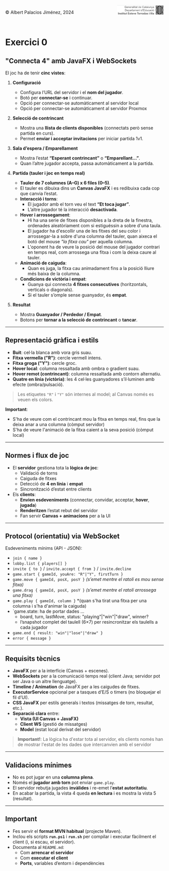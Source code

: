 <div style="display: flex; width: 100%;">
    <div style="flex: 1; padding: 0px;">
        <p>© Albert Palacios Jiménez, 2024</p>
    </div>
    <div style="flex: 1; padding: 0px; text-align: right;">
        <img src="./assets/ieti.png" height="32" alt="Logo de IETI" style="max-height: 32px;">
    </div>
</div>
<br/>

# Exercici 0

## "Connecta 4" amb JavaFX i WebSockets

El joc ha de tenir **cinc vistes**:

1. **Configuració**  
   - Configura l’URL del servidor i el **nom del jugador**.  
   - Botó per **connectar-se** i continuar.
   - Opció per connectar-se automàticament al servidor local
   - Opció per connectar-se automàticament al servidor Proxmox

2. **Selecció de contrincant**  
   - Mostra una **llista de clients disponibles** (connectats però sense partida en curs).  
   - Permet **enviar i acceptar invitacions** per iniciar partida 1v1.

3. **Sala d’espera / Emparellament**  
   - Mostra l’estat **“Esperant contrincant”** o **“Emparellant…”**.  
   - Quan l’altre jugador accepta, passa automàticament a la partida.

4. **Partida (tauler i joc en temps real)**  
   - **Tauler de 7 columnes (A–G) x 6 files (0–5)**.  
   - El tauler es dibuixa dins un **Canvas JavaFX** i es redibuixa cada cop que canvia l’estat.  
   - **Interacció i torns**:  
     - El jugador amb el torn veu el text **“Et toca jugar”**.  
     - L’altre jugador té la interacció **desactivada**.  
   - **Hover i arrossegament**:  
     - Hi ha una serie de fitxes disponibles a la dreta de la finestra, ordenades aleatòriament com si estiguéssin a sobre d'una taula.
     - El jugador ha d'escollir una de les fitxes del seu color i arrossegar-la a sobre d'una columna del tauler, quan aixeca el botó del mouse *"la fitxa cau"* per aquella columna.  
     - L'oponent ha de veure la posició del mouse del jugador contrari en temps real, com arrossega una fitxa i com la deixa caure al tauler.
   - **Animació de caiguda**:  
     - Quan es juga, la fitxa cau animadament fins a la posició lliure més baixa de la columna.  
   - **Condicions de victòria i empat**:  
     - Guanya qui connecta **4 fitxes consecutives** (horitzontals, verticals o diagonals).  
     - Si el tauler s’omple sense guanyador, és **empat**.

5. **Resultat**  
   - Mostra **Guanyador / Perdedor / Empat**.  
   - Botons per **tornar a la selecció de contrincant** o **tancar**.

---

## Representació gràfica i estils

- **Buit**: cel·la blanca amb vora gris suau.  
- **Fitxa vermella ("R")**: cercle vermell intens.  
- **Fitxa groga ("Y")**: cercle groc.  
- **Hover local**: columna ressaltada amb ombra o gradient suau.  
- **Hover remot (contrincant)**: columna ressaltada amb contorn alternatiu.  
- **Quatre en línia (victòria)**: les 4 cel·les guanyadores s’il·luminen amb efecte (ombra/pulsació).  

> Les etiquetes `"R"` i `"Y"` són internes al model; al Canvas només es veuen els colors.

**Important**:

- S'ha de veure com el contrincant mou la fitxa en temps real, fins que la deixa anar a una columna (còmput servidor)
- S'ha de veure l'animació de la fitxa caient a la seva posició (còmput local)

---

## Normes i flux de joc

- El **servidor** gestiona tota la **lògica de joc**:
  - Validació de torns  
  - Caiguda de fitxes  
  - Detecció de **4 en línia** i **empat**  
  - Sincronització d’estat entre clients
- Els **clients**:
  - **Envien esdeveniments** (connectar, convidar, acceptar, **hover**, **jugada**)  
  - **Renderitzen** l’estat rebut del servidor  
  - Fan servir **Canvas + animacions** per a la UI

---

## Protocol (orientatiu) via WebSocket

Esdeveniments mínims (API - JSON):

- `join { name }`
- `lobby.list { players[] }`
- `invite { to }` / `invite.accept { from }` / `invite.decline`
- `game.start { gameId, youAre: "R"|"Y", firstTurn }`
- `game.move { gameId, posX, posY }` *(s’emet mentre el ratolí es mou sense fitxa)*
- `game.drag { gameId, posX, posY }` *(s’emet mentre el ratolí arrossega una fitxa)*
- `game.play { gameId, column }` *(quan s'ha tirat una fitxa per una columna i s'ha d'animar la caiguda)
- `game.state: ha de portar dades ...
  - board, turn, lastMove, status: "playing"|"win"|"draw", winner?
  - l’snapshot complet del taulell (6×7) per resincro­nitzar els taulells a cada jugador
- `game.end { result: "win"|"lose"|"draw" }`
- `error { message }`

---

## Requisits tècnics

- **JavaFX** per a la interfície (Canvas + escenes).  
- **WebSockets** per a la comunicació temps real (client Java; servidor pot ser Java o un altre llenguatge).  
- **Timeline / Animation** de JavaFX per a les caigudes de fitxes.  
- **ExecutorService** opcional per a tasques d’E/S o timers (no bloquejar el fil d’UI).  
- **CSS JavaFX** per estils generals i textos (missatges de torn, resultat, etc.).  
- **Separació clara** entre:
  - **Vista (UI Canvas + JavaFX)**  
  - **Client WS** (gestió de missatges)  
  - **Model** (estat local derivat del servidor)

> **Important!**: La lògica ha d'estar tota al servidor, els clients només han de mostrar l'estat de les dades que intercanvien amb el servidor

---

## Validacions mínimes

- No es pot jugar en una **columna plena**.  
- Només el **jugador amb torn** pot enviar `game.play`.  
- El servidor rebutja jugades **invàlides** i re-emet l’**estat autoritatiu**.  
- En acabar la partida, la vista 4 queda **en lectura** i es mostra la vista 5 (resultat).

---

## Important

- Fes servir el **format MVN habitual** (projecte Maven).  
- Inclou els scripts **`run.ps1`** i **`run.sh`** per compilar i executar fàcilment el client (i, si escau, el servidor).  
- Documenta al `README.md`:
  - Com **arrencar el servidor**  
  - Com **executar el client**  
  - **Ports**, variables d’entorn i dependències
